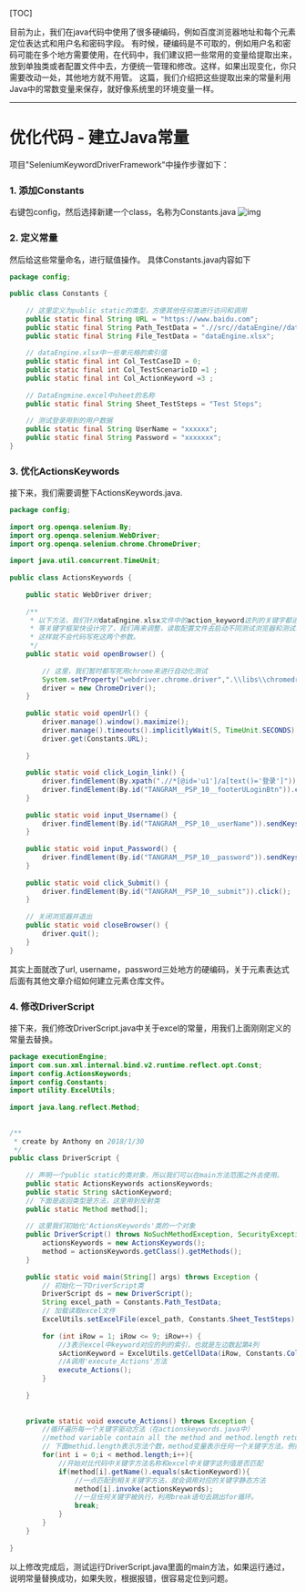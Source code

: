 [TOC]

目前为止，我们在java代码中使用了很多硬编码，例如百度浏览器地址和每个元素定位表达式和用户名和密码字段。
有时候，硬编码是不可取的，例如用户名和密码可能在多个地方需要使用，在代码中，我们建议把一些常用的变量给提取出来，放到单独类或者配置文件中去，方便统一管理和修改。这样，如果出现变化，你只需要改动一处，其他地方就不用管。
这篇，我们介绍把这些提取出来的常量利用Java中的常数变量来保存，就好像系统里的环境变量一样。

---

# 优化代码 - 建立Java常量

项目"SeleniumKeywordDriverFramework"中操作步骤如下：
### 1. 添加Constants
右键包config，然后选择新建一个class，名称为Constants.java
![img](https://img-blog.csdn.net/20180205171631236?watermark/2/text/aHR0cDovL2Jsb2cuY3Nkbi5uZXQvdTAxMTU0MTk0Ng==/font/5a6L5L2T/fontsize/400/fill/I0JBQkFCMA==/dissolve/70/gravity/SouthEast)

### 2. 定义常量
然后给这些常量命名，进行赋值操作。
具体Constants.java内容如下
```java
package config;
 
public class Constants {
 
    // 这里定义为public static的类型，方便其他任何类进行访问和调用
    public static final String URL = "https://www.baidu.com";
    public static final String Path_TestData = ".//src//dataEngine//dataEngine.xlsx";
    public static final String File_TestData = "dataEngine.xlsx";
 
    // dataEngine.xlsx中一些单元格的索引值
    public static final int Col_TestCaseID = 0;
    public static final int Col_TestScenarioID =1 ;
    public static final int Col_ActionKeyword =3 ;
 
    // DataEngmine.excel中sheet的名称
    public static final String Sheet_TestSteps = "Test Steps";
 
    // 测试登录用到的用户数据
    public static final String UserName = "xxxxxx";
    public static final String Password = "xxxxxxx";
}
```
### 3. 优化ActionsKeywords
接下来，我们需要调整下ActionsKeywords.java.
```java
package config;
 
import org.openqa.selenium.By;
import org.openqa.selenium.WebDriver;
import org.openqa.selenium.chrome.ChromeDriver;
 
import java.util.concurrent.TimeUnit;
 
public class ActionsKeywords {
 
    public static WebDriver driver;
 
    /**
     * 以下方法，我们针对dataEngine.xlsx文件中的action_keyword这列的关键字都进行封装
     * 等关键字框架快设计完了，我们再来调整，读取配置文件去启动不同测试浏览器和测试地址
     * 这样就不会代码写死这两个参数。
     */
    public static void openBrowser() {
 
        // 这里，我们暂时都写死用chrome来进行自动化测试
        System.setProperty("webdriver.chrome.driver",".\\libs\\chromedriver.exe");
        driver = new ChromeDriver();
    }
 
    public static void openUrl() {
        driver.manage().window().maximize();
        driver.manage().timeouts().implicitlyWait(5, TimeUnit.SECONDS);
        driver.get(Constants.URL);
 
    }
 
    public static void click_Login_link() {
        driver.findElement(By.xpath(".//*[@id='u1']/a[text()='登录']")).click();
        driver.findElement(By.id("TANGRAM__PSP_10__footerULoginBtn")).click();
    }
 
    public static void input_Username() {
        driver.findElement(By.id("TANGRAM__PSP_10__userName")).sendKeys(Constants.UserName);
    }
 
    public static void input_Password() {
        driver.findElement(By.id("TANGRAM__PSP_10__password")).sendKeys(Constants.Password);
    }
 
    public static void click_Submit() {
        driver.findElement(By.id("TANGRAM__PSP_10__submit")).click();
    }
 
    // 关闭浏览器并退出
    public static void closeBrowser() {
        driver.quit();
    }
}
```
其实上面就改了url, username，password三处地方的硬编码，关于元素表达式后面有其他文章介绍如何建立元素仓库文件。

### 4. 修改DriverScript
接下来，我们修改DriverScript.java中关于excel的常量，用我们上面刚刚定义的常量去替换。
```java
package executionEngine;
import com.sun.xml.internal.bind.v2.runtime.reflect.opt.Const;
import config.ActionsKeywords;
import config.Constants;
import utility.ExcelUtils;
 
import java.lang.reflect.Method;
 
 
/**
 * create by Anthony on 2018/1/30
 */
public class DriverScript {
 
    // 声明一个public static的类对象，所以我们可以在main方法范围之外去使用。
    public static ActionsKeywords actionsKeywords;
    public static String sActionKeyword;
    // 下面是返回类型是方法，这里用到反射类
    public static Method method[];
 
    // 这里我们初始化'ActionsKeywords'类的一个对象
    public DriverScript() throws NoSuchMethodException, SecurityException{
        actionsKeywords = new ActionsKeywords();
        method = actionsKeywords.getClass().getMethods();
    }
 
    public static void main(String[] args) throws Exception {
        // 初始化一下DriverScript类
        DriverScript ds = new DriverScript();
        String excel_path = Constants.Path_TestData;
        // 加载读取excel文件
        ExcelUtils.setExcelFile(excel_path, Constants.Sheet_TestSteps);
 
        for (int iRow = 1; iRow <= 9; iRow++) {
            //3表示excel中keyword对应的列的索引，也就是左边数起第4列
            sActionKeyword = ExcelUtils.getCellData(iRow, Constants.Col_ActionKeyword);
            //A调用'execute_Actions'方法
            execute_Actions();
        }
 
    }
 
 
    private static void execute_Actions() throws Exception {
        //循环遍历每一个关键字驱动方法（在actionskeywords.java中）
        //method variable contain all the method and method.length returns the total number of methods
        // 下面methid.length表示方法个数，method变量表示任何一个关键字方法，例如openBrowser()
        for(int i = 0;i < method.length;i++){
            //开始对比代码中关键字方法名称和excel中关键字这列值是否匹配
            if(method[i].getName().equals(sActionKeyword)){
                //一点匹配到相关关键字方法，就会调用对应的关键字静态方法
                method[i].invoke(actionsKeywords);
                //一旦任何关键字被执行，利用break语句去跳出for循环。
                break;
            }
        }
    }
 
}
```
以上修改完成后，测试运行DriverScript.java里面的main方法，如果运行通过，说明常量替换成功，如果失败，根据报错，很容易定位到问题。